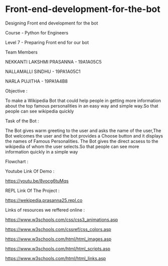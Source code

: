 # Front-end-development-for-the-bot

Designing Front end development for the bot

Course - Python for Engineers

Level 7 - Preparing Front end for our bot

Team Members

NEKKANTI LAKSHMI PRASANNA - 19A1A05C5

NALLAMALLI SINDHU - 19PA1A05C1

NARLA PUJITHA - 19PA1A4B8

Objective :

To make a Wikipedia Bot that could help people in getting more  information about the top famous personalities in an easy way and simple way.So that people can see wikipedia quickly

Task of the Bot :

The Bot gives warm greeting to the user and asks the name of the user,The Bot welcomes the user and the bot provides a Choose button and it displays the names of Famous Personalities. The Bot gives the direct acsess to the wikipedia of whom the user selects.So that people can see more information quickly in a simple way


Flowchart :




Youtube Link Of Demo :

https://youtu.be/8vocg6tuMqs


REPL Link Of The Project :

https://wekipedia.prasanna25.repl.co


Links of resources we reffered online :

https://www.w3schools.com/css/css3_animations.asp

https://www.w3schools.com/cssref/css_colors.asp

https://www.w3schools.com/html/html_images.asp

https://www.w3schools.com/html/html_scripts.asp

https://www.w3schools.com/html/html_links.asp


